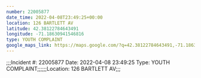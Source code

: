 ```yaml
---
number: 22005877
date_time: 2022-04-08T23:49:25+00:00
location: 126 BARTLETT AV
latitude: 42.38122784643491
longitude: -71.18630941546816
type: YOUTH COMPLAINT
google_maps_link: https://maps.google.com/?q=42.38122784643491,-71.18630941546816
---
```


;;;Incident #: 22005877  Date: 2022-04-08 23:49:25   Type: YOUTH COMPLAINT;;;;;;Location: 126 BARTLETT AV;;;
